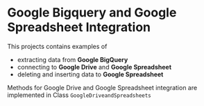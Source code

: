 # Google Bigquery and Google Spreadsheet Integration

This projects contains examples of
- extracting data from **Google BigQuery**
- connecting to **Google Drive** and **Google Spreadsheet**
- deleting and inserting data to **Google Spreadsheet**

Methods for Google Drive and Google Spreadsheet integration are implemented in Class `GoogleDriveandSpreadsheets`